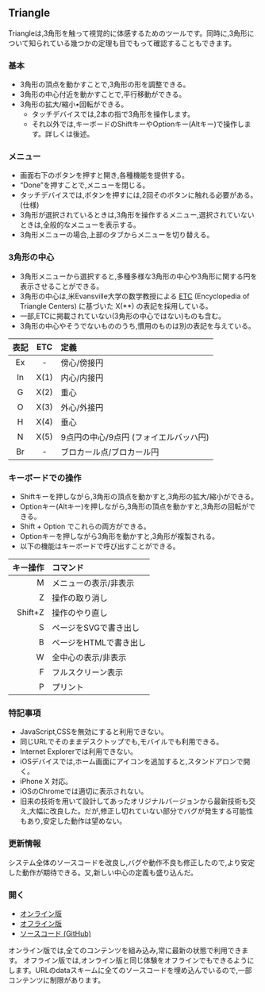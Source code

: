 ## Triangle

Triangleは,3角形を触って視覚的に体感するためのツールです。同時に,3角形について知られている幾つかの定理も目でもって確認することもできます。

### 基本
- 3角形の頂点を動かすことで,3角形の形を調整できる。
- 3角形の中心付近を動かすことで,平行移動ができる。
- 3角形の拡大/縮小•回転ができる。
    * タッチデバイスでは,2本の指で3角形を操作します。
    * それ以外では,キーボードのShiftキーやOptionキー(Altキー)で操作します。詳しくは後述。

### メニュー
- 画面右下のボタンを押すと開き,各種機能を提供する。
- “Done”を押すことで,メニューを閉じる。
- タッチデバイスでは,ボタンを押すには,2回そのボタンに触れる必要がある。(仕様)
- 3角形が選択されているときは,3角形を操作するメニュー,選択されていないときは,全般的なメニューを表示する。
- 3角形メニューの場合,上部のタブからメニューを切り替える。

### 3角形の中心
- 3角形メニューから選択すると,多種多様な3角形の中心や3角形に関する円を表示させることができる。
- 3角形の中心は,米Evansville大学の数学教授による [ETC](http://faculty.evansville.edu/ck6/encyclopedia/ETC.html "Encyclopedia of Triangle Centers") (Encyclopedia of Triangle Centers) に基づいた X(**) の表記を採用している。
- 一部,ETCに掲載されていない(3角形の中心ではない)ものも含む。
- 3角形の中心やそうでないもののうち,慣用のものは別の表記を与えている。

| 表記 | ETC  | 定義                             |
|:---:|:----:|:---------------------------------|
| Ex  |   -  | 傍心/傍接円                        |
| In  | X(1) | 内心/内接円                        |
|  G  | X(2) | 重心                              |
|  O  | X(3) | 外心/外接円                        |
|  H  | X(4) | 垂心                              |
|  N  | X(5) | 9点円の中心/9点円 (フォイエルバッハ円) |
| Br  |   -  | ブロカール点/ブロカール円             |

### キーボードでの操作
- Shiftキーを押しながら,3角形の頂点を動かすと,3角形の拡大/縮小ができる。
- Optionキー(Altキー)を押しながら,3角形の頂点を動かすと,3角形の回転ができる。
- Shift + Option でこれらの両方ができる。
- Optionキーを押しながら3角形を動かすと,3角形が複製される。
- 以下の機能はキーボードで呼び出すことができる。

| キー操作  | コマンド      |
|--------:|:-------------|
| M | メニューの表示/非表示  |
| Z | 操作の取り消し        |
| Shift+Z | 操作のやり直し  |
| S | ページをSVGで書き出し  |
| B | ページをHTMLで書き出し |
| W | 全中心の表示/非表示    |
| F | フルスクリーン表示     |
| P | プリント             |

### 特記事項
- JavaScript,CSSを無効にすると利用できない。
- 同じURLでそのままデスクトップでも,モバイルでも利用できる。
- Internet Explorerでは利用できない。
- iOSデバイスでは,ホーム画面にアイコンを追加すると,スタンドアロンで開く。
- iPhone X 対応。
- iOSのChromeでは適切に表示されない。
- 旧来の技術を用いて設計してあったオリジナルバージョンから最新技術も交え,大幅に改良した。だが,修正し切れていない部分でバグが発生する可能性もあり,安定した動作は望めない。

### 更新情報
システム全体のソースコードを改良し,バグや動作不良も修正したので,より安定した動作が期待できる。又,新しい中心の定義も盛り込んだ。

### 開く
- [オンライン版](https://akimikimikimikimikimikimika.github.io/Triangle/Triangle.html "Triangleオンライン版")
- [オフライン版](https://akimikimikimikimikimikimika.github.io/Triangle/offline.html "Triangleオフライン版")
- [ソースコード (GitHub)](https://github.com/akimikimikimikimikimikimika/Triangle/ "ソースコード")

オンライン版では,全てのコンテンツを組み込み,常に最新の状態で利用できます。
オフライン版では,オンライン版と同じ体験をオフラインでもできるようにします。URLのdataスキームに全てのソースコードを埋め込んでいるので,一部コンテンツに制限があります。
